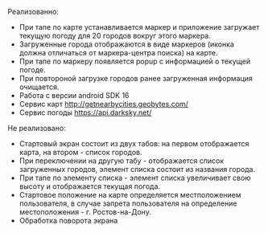 Реализованно:
- При тапе по карте устанавливается маркер и приложение загружает текущую погоду для 20 городов вокруг этого маркера.
- Загруженные города отображаются в виде маркеров (иконка должна отличаться от маркера-центра поиска) на карте.
- При тапе по маркеру появляется popup с информацией о текущей погоде.
- При повтороной загрузке городов ранее загруженная информация очищается.
- Работа с версии android SDK 16
- Сервис карт http://getnearbycities.geobytes.com/
- Сервис погоды https://api.darksky.net/

Не реализовано:
- Стартовый экран состоит из двух табов: на первом отображается карта, на втором - список городов.
- При переключении на другую табу - отображается список загруженных городов, элемент списка состоит из названия города.
- При тапе по элементу списка - элемент списка увеличивает свою высоту и отображается текущая погода.
- Стартовое положение на карте определяется местположением пользователя, в случае запрета пользователя на определение местоположения - г. Ростов-на-Дону.
- Обработка поворота экрана
